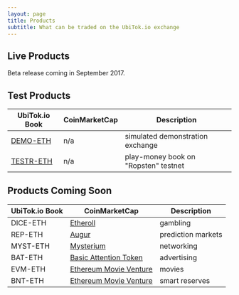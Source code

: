 ```yaml
---
layout: page
title: Products
subtitle: What can be traded on the UbiTok.io exchange
---
```


## Live Products

Beta release coming in September 2017.

## Test Products

|UbiTok.io Book|CoinMarketCap|Description|
|------|----|----|
|[DEMO-ETH](http://ubitok.io/exchange/DEMO-ETH/)|n/a|simulated demonstration exchange|
|[TESTR-ETH](http://ubitok.io/exchange/TESTR-ETH/)|n/a|play-money book on "Ropsten" testnet|

## Products Coming Soon

|UbiTok.io Book|CoinMarketCap|Description|
|------|----|----|
|DICE-ETH|[Etheroll](https://coinmarketcap.com/assets/etheroll/)|gambling|
|REP-ETH|[Augur](https://coinmarketcap.com/assets/augur/)|prediction markets|
|MYST-ETH|[Mysterium](https://coinmarketcap.com/assets/mysterium/)|networking|
|BAT-ETH|[Basic Attention Token](https://coinmarketcap.com/assets/basic-attention-token/)|advertising|
|EVM-ETH|[Ethereum Movie Venture](https://coinmarketcap.com/assets/ethereum-movie-venture/)|movies|
|BNT-ETH|[Ethereum Movie Venture](https://coinmarketcap.com/assets/bancor/)|smart reserves|
